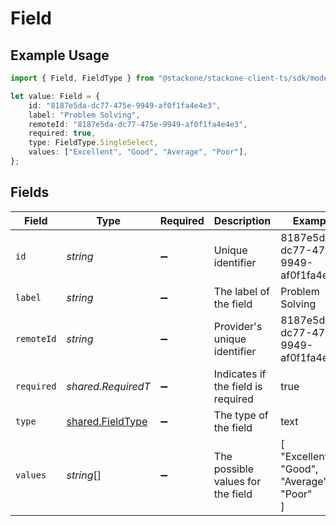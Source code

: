 # Field

## Example Usage

```typescript
import { Field, FieldType } from "@stackone/stackone-client-ts/sdk/models/shared";

let value: Field = {
    id: "8187e5da-dc77-475e-9949-af0f1fa4e4e3",
    label: "Problem Solving",
    remoteId: "8187e5da-dc77-475e-9949-af0f1fa4e4e3",
    required: true,
    type: FieldType.SingleSelect,
    values: ["Excellent", "Good", "Average", "Poor"],
};
```

## Fields

| Field                                                       | Type                                                        | Required                                                    | Description                                                 | Example                                                     |
| ----------------------------------------------------------- | ----------------------------------------------------------- | ----------------------------------------------------------- | ----------------------------------------------------------- | ----------------------------------------------------------- |
| `id`                                                        | *string*                                                    | :heavy_minus_sign:                                          | Unique identifier                                           | 8187e5da-dc77-475e-9949-af0f1fa4e4e3                        |
| `label`                                                     | *string*                                                    | :heavy_minus_sign:                                          | The label of the field                                      | Problem Solving                                             |
| `remoteId`                                                  | *string*                                                    | :heavy_minus_sign:                                          | Provider's unique identifier                                | 8187e5da-dc77-475e-9949-af0f1fa4e4e3                        |
| `required`                                                  | *shared.RequiredT*                                          | :heavy_minus_sign:                                          | Indicates if the field is required                          | true                                                        |
| `type`                                                      | [shared.FieldType](../../../sdk/models/shared/fieldtype.md) | :heavy_minus_sign:                                          | The type of the field                                       | text                                                        |
| `values`                                                    | *string*[]                                                  | :heavy_minus_sign:                                          | The possible values for the field                           | [<br/>"Excellent",<br/>"Good",<br/>"Average",<br/>"Poor"<br/>] |